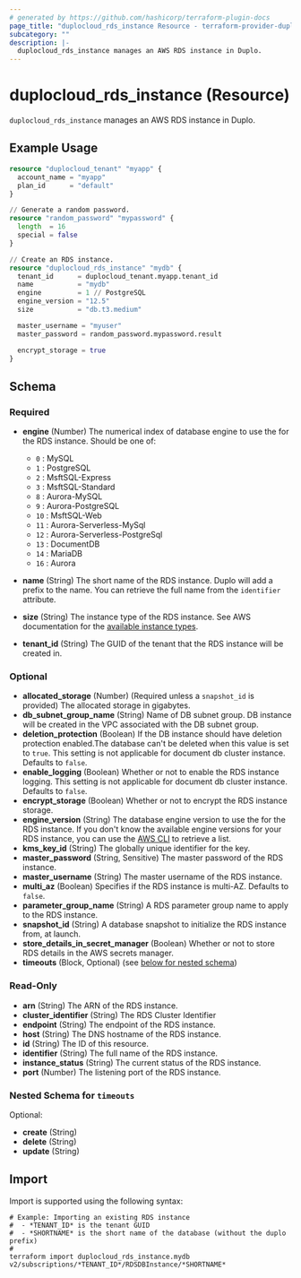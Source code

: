 ```yaml
---
# generated by https://github.com/hashicorp/terraform-plugin-docs
page_title: "duplocloud_rds_instance Resource - terraform-provider-duplocloud"
subcategory: ""
description: |-
  duplocloud_rds_instance manages an AWS RDS instance in Duplo.
---
```


# duplocloud_rds_instance (Resource)

`duplocloud_rds_instance` manages an AWS RDS instance in Duplo.

## Example Usage

```terraform
resource "duplocloud_tenant" "myapp" {
  account_name = "myapp"
  plan_id      = "default"
}

// Generate a random password.
resource "random_password" "mypassword" {
  length  = 16
  special = false
}

// Create an RDS instance.
resource "duplocloud_rds_instance" "mydb" {
  tenant_id      = duplocloud_tenant.myapp.tenant_id
  name           = "mydb"
  engine         = 1 // PostgreSQL
  engine_version = "12.5"
  size           = "db.t3.medium"

  master_username = "myuser"
  master_password = random_password.mypassword.result

  encrypt_storage = true
}
```

<!-- schema generated by tfplugindocs -->
## Schema

### Required

- **engine** (Number) The numerical index of database engine to use the for the RDS instance.
Should be one of:

   - `0` : MySQL
   - `1` : PostgreSQL
   - `2` : MsftSQL-Express
   - `3` : MsftSQL-Standard
   - `8` : Aurora-MySQL
   - `9` : Aurora-PostgreSQL
   - `10` : MsftSQL-Web
   - `11` : Aurora-Serverless-MySql
   - `12` : Aurora-Serverless-PostgreSql
   - `13` : DocumentDB
   - `14` : MariaDB
   - `16` : Aurora
- **name** (String) The short name of the RDS instance.  Duplo will add a prefix to the name.  You can retrieve the full name from the `identifier` attribute.
- **size** (String) The instance type of the RDS instance.
See AWS documentation for the [available instance types](https://aws.amazon.com/rds/instance-types/).
- **tenant_id** (String) The GUID of the tenant that the RDS instance will be created in.

### Optional

- **allocated_storage** (Number) (Required unless a `snapshot_id` is provided) The allocated storage in gigabytes.
- **db_subnet_group_name** (String) Name of DB subnet group. DB instance will be created in the VPC associated with the DB subnet group.
- **deletion_protection** (Boolean) If the DB instance should have deletion protection enabled.The database can't be deleted when this value is set to `true`. This setting is not applicable for document db cluster instance. Defaults to `false`.
- **enable_logging** (Boolean) Whether or not to enable the RDS instance logging. This setting is not applicable for document db cluster instance. Defaults to `false`.
- **encrypt_storage** (Boolean) Whether or not to encrypt the RDS instance storage.
- **engine_version** (String) The database engine version to use the for the RDS instance.
If you don't know the available engine versions for your RDS instance, you can use the [AWS CLI](https://docs.aws.amazon.com/cli/latest/reference/rds/describe-db-engine-versions.html) to retrieve a list.
- **kms_key_id** (String) The globally unique identifier for the key.
- **master_password** (String, Sensitive) The master password of the RDS instance.
- **master_username** (String) The master username of the RDS instance.
- **multi_az** (Boolean) Specifies if the RDS instance is multi-AZ. Defaults to `false`.
- **parameter_group_name** (String) A RDS parameter group name to apply to the RDS instance.
- **snapshot_id** (String) A database snapshot to initialize the RDS instance from, at launch.
- **store_details_in_secret_manager** (Boolean) Whether or not to store RDS details in the AWS secrets manager.
- **timeouts** (Block, Optional) (see [below for nested schema](#nestedblock--timeouts))

### Read-Only

- **arn** (String) The ARN of the RDS instance.
- **cluster_identifier** (String) The RDS Cluster Identifier
- **endpoint** (String) The endpoint of the RDS instance.
- **host** (String) The DNS hostname of the RDS instance.
- **id** (String) The ID of this resource.
- **identifier** (String) The full name of the RDS instance.
- **instance_status** (String) The current status of the RDS instance.
- **port** (Number) The listening port of the RDS instance.

<a id="nestedblock--timeouts"></a>
### Nested Schema for `timeouts`

Optional:

- **create** (String)
- **delete** (String)
- **update** (String)

## Import

Import is supported using the following syntax:

```shell
# Example: Importing an existing RDS instance
#  - *TENANT_ID* is the tenant GUID
#  - *SHORTNAME* is the short name of the database (without the duplo prefix)
#
terraform import duplocloud_rds_instance.mydb v2/subscriptions/*TENANT_ID*/RDSDBInstance/*SHORTNAME*
```
